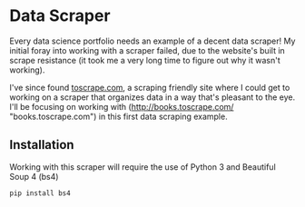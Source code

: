 # Data Scraper
Every data science portfolio needs an example of a decent data scraper! My initial foray into working with a scraper failed, due
to the website's built in scrape resistance (it took me a very long time to figure out why it wasn't working).

I've since found [toscrape.com](http://toscrape.com/ "toscrape.com"), a scraping friendly site where I could get to working on a
scraper that organizes data in a way that's pleasant to the eye. I'll be focusing on working with (http://books.toscrape.com/ "books.toscrape.com")
in this first data scraping example.

## Installation
Working with this scraper will require the use of Python 3 and Beautiful Soup 4 (bs4)

`pip install bs4`

